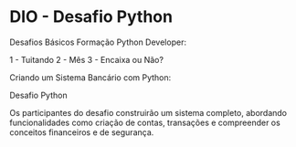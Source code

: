 # DIO - Desafio Python

Desafios Básicos Formação Python Developer:

1 - Tuitando
2 - Mês
3 - Encaixa ou Não?

Criando um Sistema Bancário com Python:

Desafio Python

Os participantes do desafio construirão um sistema completo, abordando funcionalidades como criação de contas, transações e compreender os conceitos financeiros e de segurança.


